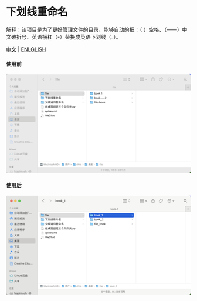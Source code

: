 # 下划线重命名

解释：该项目是为了更好管理文件的目录，能够自动的把：（ ）空格、（——）中文破折号、英语横杠（-）替换成英语下划线（_）。

[中文](README) | [ENLGLISH](README_ENGLISH)

#### 使用前

![before](before.png)

#### 使用后

![after](after.png)
